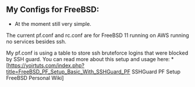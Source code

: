 ## My Configs for FreeBSD:

* At the moment still very simple. 

The current pf.conf and rc.conf are for FreeBSD 11 running on AWS running no
services besides ssh.

My pf.conf is using a table to store ssh bruteforce logins that were blocked by SSH guard.
You can read more about this setup and usage here:
*[https://yoirtuts.com/index.php?title=FreeBSD_PF_Setup_Basic_With_SSHGuard_PF SSHGuard PF Setup FreeBSD Personal Wiki]



